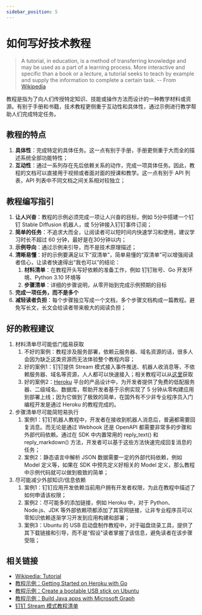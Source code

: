 ```yaml
---
sidebar_position: 5
---
```


# 如何写好技术教程

> A tutorial, in education, is a method of transferring knowledge and may be used as a part of a learning process. More interactive and specific than a book or a lecture, a tutorial seeks to teach by example and supply the information to complete a certain task. 
> -- From [Wikipedia](https://en.wikipedia.org/wiki/Tutorial)

教程是指为了向人们传授特定知识、技能或操作方法而设计的一种教学材料或资源。有别于手册和书籍，技术教程更侧重于互动性和具体性，通过示例进行教学帮助人们完成特定任务。

## 教程的特点

1. **具体性**：完成特定的具体任务。这一点有别于手册，手册更侧重于大而全的描述系统全部功能特性；
2. **互动性**：通过一系列存在先后依赖关系的动作，完成一项具体任务。因此，教程的文档可以直接用于视频或者面对面的授课和教学。这一点有别于 API 列表，API 列表中不同文档之间关系相对较独立；

## 教程编写指引

1. **让人兴奋**：教程的示例必须完成一项让人兴奋的目标，例如 5分中搭建一个钉钉 Stable Diffusion 机器人，或 5分钟接入钉钉事件订阅；
2. **简单的任务**：不追求大而全，让阅读者可以短时间内快速学习和使用，建议学习时长不超过 60 分钟，最好是在30分钟以内；
3. **示例导向**：通过示例来引导，而不是技术原理描述；
4. **清晰易懂**：好的示例要满足以下“双清单”，简单易懂的“双清单”可以增强阅读者信心，让读者快速得出“我也可以”的结论：
   1. **材料清单**：在教程开头写好依赖的准备工作，例如 钉钉账号、Go 开发环境、Python 3.10 环境等
   2. **步骤清单**：详细的步骤说明，从零开始到完成示例预期的目标
5. **完成一项任务，而不是多个**
6. **减轻读者负担**：每个步骤独立写成一个文档，多个步骤文档构成一篇教程。避免写长文，长文会给读者带来极大的阅读负担；

## 好的教程建议

1. 材料清单尽可能低门槛易获取
   1. 不好的案例：教程涉及服务部署，依赖云服务器、域名资源的话，很多人会因为缺乏这类资源而无法体验整个教程内容；
   2. 好的案例1：钉钉提供 Stream 模式接入事件推送、机器人收消息等，不依赖服务器、域名等资源，人人都可以快速接入；相关教程可以从[这里](/docs/explore/tutorials/stream/overview)获取
   3. 好的案例2：[Heroku](https://www.heroku.com/) 平台的产品设计中，为开发者提供了免费的低配服务器、二级域名、数据库，帮助开发者基于示例实现了 5 分钟从零构建应用到部署上线；因为它做到了极致的简单，在国外有不少非专业程序员入门编程开发是通过 Heroku 的教程完成的。
2. 步骤清单尽可能简短易执行
   1. 案例1：钉钉机器人教程中，开发者在接收到机器人消息后，普遍都需要回复消息。而无论是通过 Webhook 还是 OpenAPI 都需要非常多的步骤和外部代码依赖。通过在 SDK 中内置常用的 reply_text() 和 reply_markdown() 方法，开发者可以基于这些方法快速完成回复消息的任务；
   2. 案例2：静态语言中解析 JSON 数据需要一定的外部代码依赖，例如 Model 定义等，如果在 SDK 中预先定义好相关的 Model 定义，那么教程中示例代码就可以做到极致的简单；
3. 尽可能减少外部知识/信息依赖
   1. 案例1：钉钉应用开发依赖当前用户拥有开发者权限，为此在教程中描述了如何申请该权限；
   2. 案例2：尽可能多的添加链接，例如 Heroku 中，对于 Python、Node.js、JDK 等外部依赖项都添加了其官网链接，让非专业程序员可以零知识依赖逐渐学习开发到应用构建和部署；
   3. 案例3：Ubuntu 的 USB 启动盘制作教程中，对于磁盘烧录工具，提供了其下载链接和引导，而不是“假设”读者掌握了该信息，避免读者在该步骤受阻；

## 相关链接

* [Wikipedia: Tutorial](https://en.wikipedia.org/wiki/Tutorial)
* [教程示例：Getting Started on Heroku with Go](https://devcenter.heroku.com/articles/getting-started-with-go)
* [教程示例：Create a bootable USB stick on Ubuntu](https://ubuntu.com/tutorials/create-a-usb-stick-on-ubuntu#1-overview)
* [教程示例：Build Java apps with Microsoft Graph](https://learn.microsoft.com/en-us/graph/tutorials/java)
* [钉钉 Stream 模式教程清单](/docs/explore/tutorials/stream/overview)